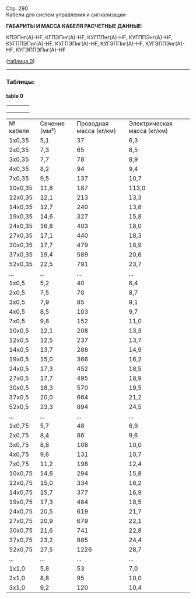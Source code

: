 Стр. 290  
Кабели для систем управления и сигнализации  
  
**ГАБАРИТЫ И МАССА КАБЕЛЯ РАСЧЕТНЫЕ ДАННЫЕ:**  

КПЭПнг(А)-HF, КГПЭПнг(А)-HF, КУГППнг(А)-HF, КУГППЭнг(А)-HF, КУГППЭПнг(А)-HF, 
КУГПЭПнг(А)-HF, КУГЭППнг(А)-HF, КУГЭППЭнг(А)-HF, КУГЭППЭПнг(А)-HF

([таблица 0](#b5acdddd-d9d1-435d-831e-be8774e939af))  

---

### Таблицы:

#### **table 0**

| |       |        |      |
| --- | ---- | ----- | -- |
|     |       |        |      |
|       |       |        |      |
|       |       |        |      |

|       |       |        |      |
| --- | ---- | ----- | -- |
| № кабеля | Сечение (мм²) | Проводная масса (кг/км) | Электрическая масса (кг/км) |
| 1x0,35 | 5,1 | 37 | 6,3 |
| 2x0,35 | 7,3 | 65 | 8,5 |
| 3x0,35 | 7,7 | 78 | 8,9 |
| 4x0,35 | 8,2 | 94 | 9,4 |
| 7x0,35 | 9,5 | 137 | 10,7 |
| 10x0,35 | 11,8 | 187 | 113,0 |
| 12x0,35 | 12,1 | 213 | 13,3 |
| 14x0,35 | 12,7 | 240 | 13,8 |
| 19x0,35 | 14,6 | 327 | 15,8 |
| 24x0,35 | 16,8 | 403 | 18,0 |
| 27x0,35 | 17,1 | 440 | 18,3 |
| 30x0,35 | 17,7 | 479 | 18,9 |
| 37x0,35 | 19,4 | 589 | 20,6 |
| 52x0,35 | 22,5 | 791 | 23,7 |
| ... | ... | ... | ... |
| 1x0,5 | 5,2 | 40 | 6,4 |
| 2x0,5 | 7,5 | 70 | 8,7 |
| 3x0,5 | 7,9 | 85 | 9,1 |
| 4x0,5 | 8,5 | 103 | 9,7 |
| 7x0,5 | 9,8 | 152 | 11,0 |
| 10x0,5 | 12,1 | 208 | 13,3 |
| 12x0,5 | 12,5 | 237 | 13,7 |
| 14x0,5 | 13,7 | 288 | 14,9 |
| 19x0,5 | 15,0 | 366 | 16,2 |
| 24x0,5 | 17,3 | 452 | 18,5 |
| 27x0,5 | 17,7 | 495 | 18,9 |
| 30x0,5 | 18,3 | 570 | 19,5 |
| 37x0,5 | 20,0 | 664 | 21,2 |
| 52x0,5 | 23,3 | 894 | 24,5 |
| ... | ... | ... | ... |
| 1x0,75 | 5,7 | 48 | 6,9 |
| 2x0,75 | 8,4 | 86 | 9,6 |
| 3x0,75 | 8,8 | 108 | 10,0 |
| 4x0,75 | 9,6 | 131 | 10,7 |
| 7x0,75 | 11,2 | 198 | 12,4 |
| 10x0,75 | 14,6 | 294 | 15,8 |
| 12x0,75 | 15,0 | 334 | 16,2 |
| 14x0,75 | 15,7 | 377 | 16,9 |
| 19x0,75 | 17,3 | 484 | 18,5 |
| 24x0,75 | 20,5 | 619 | 21,7 |
| 27x0,75 | 20,9 | 679 | 22,1 |
| 30x0,75 | 21,6 | 741 | 22,8 |
| 37x0,75 | 23,2 | 885 | 24,4 |
| 52x0,75 | 27,5 | 1226 | 28,7 |
| ... | ... | ... | ... |
| 1x1,0 | 5,8 | 53 | 7,0 |
| 2x1,0 | 8,8 | 95 | 10,0 |
| 3x1,0 | 9,2 | 120 | 10,4 |

